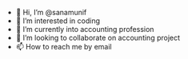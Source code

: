 - 👋 Hi, I’m @sanamunif
- 👀 I’m interested in coding
- 🌱 I’m currently into accounting profession
- 💞️ I’m looking to collaborate on accounting project
- 📫 How to reach me by email

<!---
sanamunif/sanamunif is a ✨ special ✨ repository because its `README.md` (this file) appears on your GitHub profile.
You can click the Preview link to take a look at your changes.
--->
